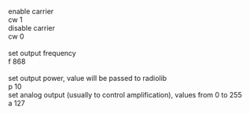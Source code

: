 enable carrier<br>
cw 1<br>
disable carrier<br>
cw 0<br>
<br>
set output frequency<br>
f 868<br>
<br>
set output power, value will be passed to radiolib<br>
p 10<br>
set analog output (usually to control amplification), values from 0 to 255<br>
a 127<br>
